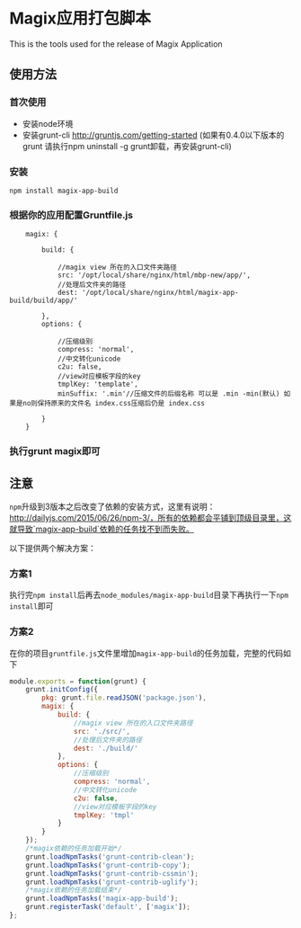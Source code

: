 # Magix应用打包脚本

This is the tools used for the release of Magix Application

## 使用方法

### 首次使用
* 安装node环境
* 安装grunt-cli http://gruntjs.com/getting-started (如果有0.4.0以下版本的grunt 请执行npm uninstall -g grunt卸载，再安装grunt-cli)

### 安装
    npm install magix-app-build

### 根据你的应用配置Gruntfile.js

        magix: {

            build: {

                //magix view 所在的入口文件夹路径
                src: '/opt/local/share/nginx/html/mbp-new/app/',
                //处理后文件夹的路径
                dest: '/opt/local/share/nginx/html/magix-app-build/build/app/'

            },
            options: {

                //压缩级别
                compress: 'normal',
                //中文转化unicode
                c2u: false,
                //view对应模板字段的key
                tmplKey: 'template',
                minSuffix: '.min'//压缩文件的后缀名称 可以是 .min -min(默认) 如果是no则保持原来的文件名 index.css压缩后仍是 index.css

            }
        }


### 执行grunt magix即可


## 注意

`npm`升级到3版本之后改变了依赖的安装方式，这里有说明：http://dailyjs.com/2015/06/26/npm-3/，所有的依赖都会平铺到顶级目录里，这就导致`magix-app-build`依赖的任务找不到而失败。

以下提供两个解决方案：

### 方案1

执行完`npm install`后再去`node_modules/magix-app-build`目录下再执行一下`npm install`即可

### 方案2

在你的项目`gruntfile.js`文件里增加`magix-app-build`的任务加载，完整的代码如下

```js
module.exports = function(grunt) {
    grunt.initConfig({
        pkg: grunt.file.readJSON('package.json'),
        magix: {
            build: {
                //magix view 所在的入口文件夹路径
                src: './src/',
                //处理后文件夹的路径
                dest: './build/'
            },
            options: {
                //压缩级别
                compress: 'normal',
                //中文转化unicode
                c2u: false,
                //view对应模板字段的key
                tmplKey: 'tmpl'
            }
        }
    });
    /*magix依赖的任务加载开始*/
    grunt.loadNpmTasks('grunt-contrib-clean');
    grunt.loadNpmTasks('grunt-contrib-copy');
    grunt.loadNpmTasks('grunt-contrib-cssmin');
    grunt.loadNpmTasks('grunt-contrib-uglify');
    /*magix依赖的任务加载结束*/
    grunt.loadNpmTasks('magix-app-build');
    grunt.registerTask('default', ['magix']);
};
```







